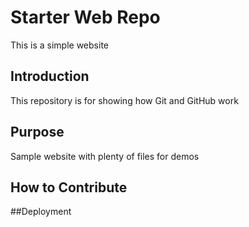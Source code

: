 # Starter Web Repo
This is a simple website
## Introduction

This repository is for showing how Git and GitHub work

## Purpose

Sample website with plenty of files for demos

## How to Contribute

##Deployment